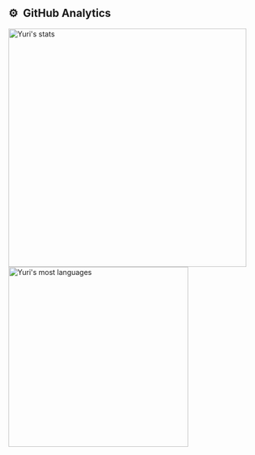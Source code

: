 ## ⚙️ &nbsp;GitHub Analytics

<p align="left">
<img width="470em" src="https://github-readme-stats.vercel.app/api?username=YuriFont&show_icons=true&theme=nord" alt="Yuri's stats"/>
<img width="355em" src="https://github-readme-stats.vercel.app/api/top-langs/?username=YuriFont&layout=compact&theme=nord" alt="Yuri's most languages"/>
</p>
